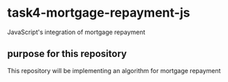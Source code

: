 # task4-mortgage-repayment-js
JavaScript's integration of  mortgage repayment

## purpose for this repository
This repository will be implementing an algorithm for mortgage repayment 